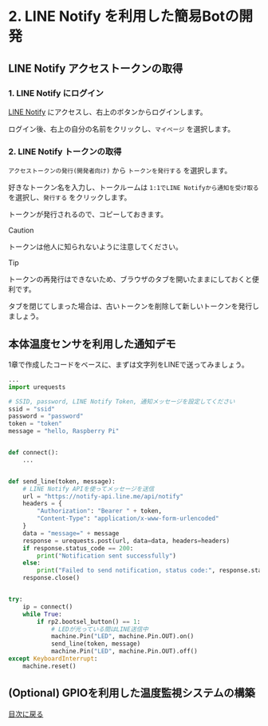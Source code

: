 # 2. LINE Notify を利用した簡易Botの開発

## LINE Notify アクセストークンの取得

### 1. LINE Notify にログイン

[LINE Notify](https://notify-bot.line.me/ja/) にアクセスし、右上のボタンからログインします。

ログイン後、右上の自分の名前をクリックし、`マイページ` を選択します。

### 2. LINE Notify トークンの取得

`アクセストークンの発行(開発者向け)` から `トークンを発行する` を選択します。

好きなトークン名を入力し、トークルームは `1:1でLINE Notifyから通知を受け取る` を選択し、`発行する` をクリックします。

トークンが発行されるので、コピーしておきます。

> [!CAUTION]
> トークンは他人に知られないように注意してください。

> [!TIP]
> トークンの再発行はできないため、ブラウザのタブを開いたままにしておくと便利です。
>
> タブを閉じてしまった場合は、古いトークンを削除して新しいトークンを発行しましょう。

## 本体温度センサを利用した通知デモ

1章で作成したコードをベースに、まずは文字列をLINEで送ってみましょう。

```python
...
import urequests

# SSID, password, LINE Notify Token, 通知メッセージを設定してください
ssid = "ssid"
password = "password"
token = "token"
message = "hello, Raspberry Pi"


def connect():
    ...


def send_line(token, message):
    # LINE Notify APIを使ってメッセージを送信
    url = "https://notify-api.line.me/api/notify"
    headers = {
        "Authorization": "Bearer " + token,
        "Content-Type": "application/x-www-form-urlencoded"
    }
    data = "message=" + message
    response = urequests.post(url, data=data, headers=headers)
    if response.status_code == 200:
        print("Notification sent successfully")
    else:
        print("Failed to send notification, status code:", response.status_code)
    response.close()


try:
    ip = connect()
    while True:
        if rp2.bootsel_button() == 1:
            # LEDが光っている間はLINE送信中
            machine.Pin("LED", machine.Pin.OUT).on()
            send_line(token, message)
            machine.Pin("LED", machine.Pin.OUT).off()
except KeyboardInterrupt:
    machine.reset()
```

## (Optional) GPIOを利用した温度監視システムの構築



[目次に戻る](README.md)
